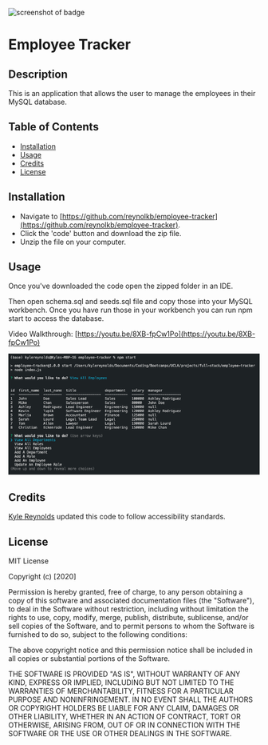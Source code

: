 ![screenshot of badge](https://img.shields.io/badge/license-MIT-blue.svg)

# Employee Tracker

## Description
        
This is an application that allows the user to manage the employees in their MySQL database.

## Table of Contents

* [Installation](#installation)
* [Usage](#usage)
* [Credits](#credits)
* [License](#license)

## Installation

* Navigate to [https://github.com/reynolkb/employee-tracker](https://github.com/reynolkb/employee-tracker). 
* Click the 'code' button and download the zip file.
* Unzip the file on your computer.

## Usage

Once you've downloaded the code open the zipped folder in an IDE.

Then open schema.sql and seeds.sql file and copy those into your MySQL workbench. Once you have run those in your workbench you can run npm start to access the database.

Video Walkthrough: [https://youtu.be/8XB-fpCw1Po](https://youtu.be/8XB-fpCw1Po)

![screenshot of application](./screenshot.png)

## Credits

[Kyle Reynolds](https://github.com/reynolkb) updated this code to follow accessibility standards.

## License

MIT License

Copyright (c) [2020]

Permission is hereby granted, free of charge, to any person obtaining a copy
of this software and associated documentation files (the "Software"), to deal
in the Software without restriction, including without limitation the rights
to use, copy, modify, merge, publish, distribute, sublicense, and/or sell
copies of the Software, and to permit persons to whom the Software is
furnished to do so, subject to the following conditions:

The above copyright notice and this permission notice shall be included in all
copies or substantial portions of the Software.

THE SOFTWARE IS PROVIDED "AS IS", WITHOUT WARRANTY OF ANY KIND, EXPRESS OR
IMPLIED, INCLUDING BUT NOT LIMITED TO THE WARRANTIES OF MERCHANTABILITY,
FITNESS FOR A PARTICULAR PURPOSE AND NONINFRINGEMENT. IN NO EVENT SHALL THE
AUTHORS OR COPYRIGHT HOLDERS BE LIABLE FOR ANY CLAIM, DAMAGES OR OTHER
LIABILITY, WHETHER IN AN ACTION OF CONTRACT, TORT OR OTHERWISE, ARISING FROM,
OUT OF OR IN CONNECTION WITH THE SOFTWARE OR THE USE OR OTHER DEALINGS IN THE
SOFTWARE.